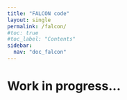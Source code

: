 ```yaml
---
title: "FALCON code"
layout: single
permalink: /falcon/
#toc: true
#toc_label: "Contents"
sidebar:
  nav: "doc_falcon"
---
```


# Work in progress...